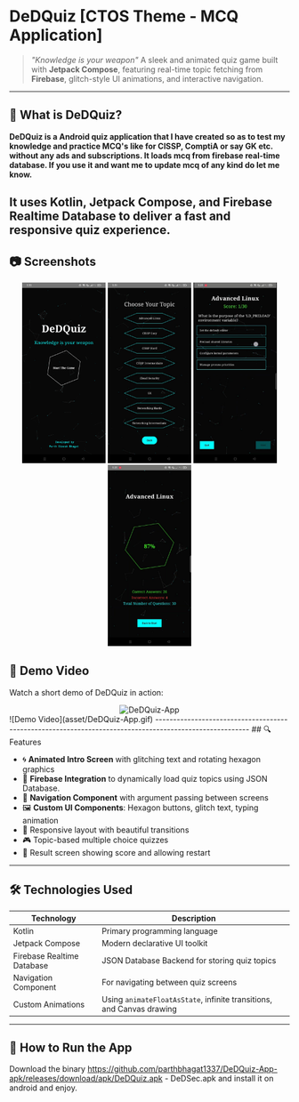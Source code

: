 # DeDQuiz [CTOS Theme - MCQ Application]
> *"Knowledge is your weapon"*
A sleek and animated quiz game built with **Jetpack Compose**, featuring real-time topic fetching from **Firebase**, glitch-style UI animations, and interactive navigation.
--------------------------------------------------------------------------------------------------------
## 🧠 What is DeDQuiz?
**DeDQuiz is a  Android quiz application that I have created so as to test my knowledge and practice MCQ's like for CISSP, ComptiA or say GK etc. without any ads and subscriptions. It loads mcq from firebase real-time database. If you use it and want me to update mcq of any kind do let me know.**

It uses **Kotlin**, **Jetpack Compose**, and **Firebase Realtime Database** to deliver a fast and responsive quiz experience.
--------------------------------------------------------------------------------------------------------
## 📷 Screenshots

<div align="center">
  <img src="asset/Start.jpeg" width="150" alt="Intro Screen"/>  
  <img src="asset/Topic.jpeg" width="150" alt="Topic Selection"/>
  <img src="asset/MCQ.jpeg" width="150" alt="MCQ Question"/>  
  <img src="asset/result.jpeg" width="150" alt="Result Screen"/>
</div>

## 🎥 Demo Video
Watch a short demo of DeDQuiz in action:
<div align="center">
  <img src="asset/DeDQuiz-App.gif" width="200" alt="DeDQuiz-App"/>  
</div>
![Demo Video](asset/DeDQuiz-App.gif)
--------------------------------------------------------------------------------------------------------
## 🔍 Features

- 🌀 **Animated Intro Screen** with glitching text and rotating hexagon graphics  
- 🔌 **Firebase Integration** to dynamically load quiz topics using JSON Database. 
- 🧭 **Navigation Component** with argument passing between screens  
- 🖼️ **Custom UI Components**: Hexagon buttons, glitch text, typing animation  
- 📱 Responsive layout with beautiful transitions  
- 🎮 Topic-based multiple choice quizzes  
- 🏁 Result screen showing score and allowing restart  
--------------------------------------------------------------------------------------------------------
## 🛠️ Technologies Used

| Technology | Description |
|----------|-------------|
| Kotlin | Primary programming language |
| Jetpack Compose | Modern declarative UI toolkit |
| Firebase Realtime Database | JSON Database Backend for storing quiz topics |
| Navigation Component | For navigating between quiz screens |
| Custom Animations | Using `animateFloatAsState`, infinite transitions, and Canvas drawing |

--------------------------------------------------------------------------------------------------------
## 🚀 How to Run the App

Download the binary https://github.com/parthbhagat1337/DeDQuiz-App-apk/releases/download/apk/DeDQuiz.apk  - DeDSec.apk and install it on android and enjoy.

